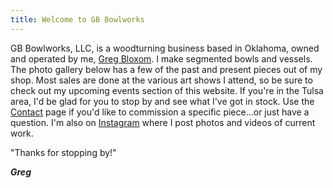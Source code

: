```yaml
---
title: Welcome to GB Bowlworks
---
```

GB Bowlworks, LLC, is a woodturning business based in Oklahoma, owned and operated by me, [Greg Bloxom](/about). I make segmented bowls and vessels.  The photo gallery below has a few of the past and present pieces out of my shop.  Most sales are done at the various art shows I attend, so be sure to check out my upcoming events section of this website.  If you're in the Tulsa area, I'd be glad for you to stop by and see what I've got in stock.  Use the [Contact](https://www.gbbowlworks.com/contact) page if you'd like to commission a specific piece...or just have a question.  I'm also on [Instagram](https://www.instagram.com/gbbowlworks/) where I post photos and videos of current work.

"Thanks for stopping by!"

***Greg***